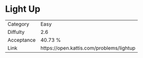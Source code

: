 # Light Up

<table>
    <tr>
        <td>Category</td>
        <td>Easy</td>
    </tr>
    <tr>
        <td>Diffulty</td>
        <td>2.6</td>
    </tr>
    <tr>
        <td>Acceptance</td>
        <td>40.73 %</td>
    </tr>
    <tr>
        <td>Link</td>
        <td>https://open.kattis.com/problems/lightup</td>
    </tr>
</table>